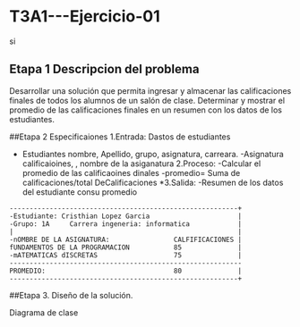 # T3A1---Ejercicio-01
si
## Etapa 1 Descripcion del problema 
Desarrollar una solución que permita ingresar y almacenar las calificaciones finales de todos los alumnos de un salón de clase. Determinar y mostrar el promedio de las calificaciones finales en un resumen con los datos de los estudiantes.

##Etapa 2 Especificaiones
1.Entrada: Dastos de estudiantes
 - Estudiantes nombre, Apellido, grupo, asignatura, carreara.
 -Asignatura calificaioines, , nombre de la asiganatura
2.Proceso:
-Calcular el promedio de las calificaoines dinales
-promedio= Suma de calificaciones/total DeCalificaciones
*3.Salida: 
-Resumen de los datos del estudiante consu promedio
~~~
---------------------------------------------------------+
-Estudiante: Cristhian Lopez Garcia                      |
-Grupo: 1A     Carrera ingeneria: informatica            |
|                                                        |
-nOMBRE DE LA ASIGNATURA:                CALFIFICACIONES |
fUNDAMENTOS DE LA PROGRAMACION           85              |
-mATEMATICAS dISCRETAS                   75              |
----------------------------------------------------------
PROMEDIO:                                80              |  
---------------------------------------------------------+
~~~

##Etapa 3. Diseño de la solución.

Diagrama de clase

